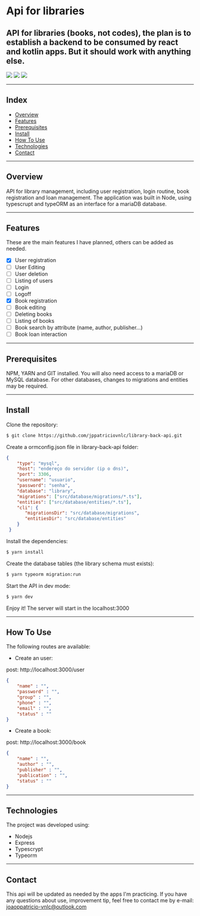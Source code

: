 # Api for libraries

## API for libraries (books, not codes), the plan is to establish a backend to be consumed by react and kotlin apps. But it should work with anything else.

![](https://img.shields.io/badge/status-inProgress-yellow.svg)
![](https://img.shields.io/badge/Node-14.15.3-green.svg)
![](https://img.shields.io/badge/license-MIT-blue.svg)

---


## Index

- [Overview](#-overview)
- [Features](#-features)
- [Prerequisites](#-prerequisites)
- [Install](#-install)
- [How To Use](#-how-to-use)
- [Technologies](#-technologies)
- [Contact](#-contact)

---


## Overview
API for library management, including user registration, login routine, book registration and loan management.
The application was built in Node, using typescrupt and typeORM as an interface for a mariaDB database.

---


## Features

These are the main features I have planned, others can be added as needed.
- [x] User registration
- [ ] User Editing
- [ ] User deletion
- [ ] Listing of users
- [ ] Login
- [ ] Logoff
- [x] Book registration
- [ ] Book editing
- [ ] Deleting books
- [ ] Listing of books
- [ ] Book search by attribute (name, author, publisher...)
- [ ] Book loan interaction

---

## Prerequisites

NPM, YARN and GIT installed. You will also need access to a mariaDB or MySQL database. For other databases, changes to migrations and entities may be required.

---

## Install


Clone the repository:
```bash
$ git clone https://github.com/jppatriciovnlc/library-back-api.git
```

Create a ormconfig.json file in library-back-api folder:
```json
{
    "type": "mysql",
    "host": "endereço do servidor (ip o dns)",
    "port": 3306,
    "username": "usuario",
    "password": "senha",
    "database": "library",
    "migrations": ["src/database/migrations/*.ts"],   
    "entities": ["src/database/entities/*.ts"],
    "cli": {
       "migrationsDir": "src/database/migrations",
       "entitiesDir": "src/database/entities"
    }
 }
```

Install the dependencies:
```bash
$ yarn install
```

Create the database tables (the library schema must exists):
```bash
$ yarn typeorm migration:run
```

Start the API in dev mode:
```bash
$ yarn dev
```

Enjoy it! The server will start in the localhost:3000

---

## How To Use

The following routes are available:


* Create an user:

post: http://localhost:3000/user

```json
{
	"name" : "",
	"password" : "",
	"group" : "", 
	"phone" : "",
	"email" : "", 
	"status" : ""
}
```

* Create a book:

post: http://localhost:3000/book

```json
{
	"name" : "",
	"author" : "",
	"publisher" : "",
	"publication" : "",
	"status" : ""
}
```

---

## Technologies
The project was developed using:
* Nodejs
* Express
* Typescrypt
* Typeorm
---

## Contact

This api will be updated as needed by the apps I'm practicing.
If you have any questions about use, improvement tip, feel free to contact me by e-mail: joaoppatricio-vnlc@outlook.com
